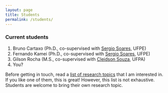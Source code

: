```yaml
---
layout: page
title: Students
permalink: /students/
---
```


### Current students ###

1. Bruno Cartaxo (Ph.D., co-supervised with [Sergio Soares](http://www.cin.ufpe.br/~scbs/), UFPE)
1. Fernando Kamei (Ph.D., co-supervised with [Sergio Soares](https://sites.google.com/a/cin.ufpe.br/castor/), UFPE)
1. Gilson Rocha (M.S., co-supervised with [Cleidson Souza](http://www.ufpa.br/cdesouza/), UFPA)
1. You?

Before getting in touch, read a [list of research topics](http://gustavopinto.github.io/research) that I am interested in. If you like one of them, this is great! However, this list is not exhaustive. Students are welcome to bring their own research topic.
